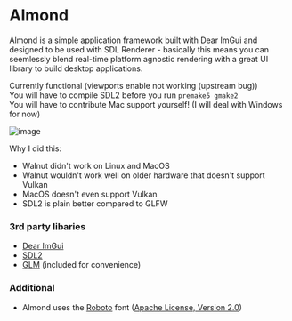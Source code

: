 # Almond

Almond is a simple application framework built with Dear ImGui and designed to be used with SDL Renderer - basically this means you can seemlessly blend real-time platform agnostic rendering with a great UI library to build desktop applications.

Currently functional (viewports enable not working (upstream bug))  
You will have to compile SDL2 before you run `premake5 gmake2`  
You will have to contribute Mac support yourself! (I will deal with Windows for now)  

![image](https://user-images.githubusercontent.com/45927311/184246207-2bc52659-ca45-4c38-99a8-d6b46b18620d.png)


Why I did this:  
- Walnut didn't work on Linux and MacOS  
- Walnut wouldn't work well on older hardware that doesn't support Vulkan  
- MacOS doesn't even support Vulkan  
- SDL2 is plain better compared to GLFW  

### 3rd party libaries
- [Dear ImGui](https://github.com/ocornut/imgui)
- [SDL2](https://github.com/libsdl-org/SDL)
- [GLM](https://github.com/g-truc/glm) (included for convenience)

### Additional
- Almond uses the [Roboto](https://fonts.google.com/specimen/Roboto) font ([Apache License, Version 2.0](https://www.apache.org/licenses/LICENSE-2.0))
